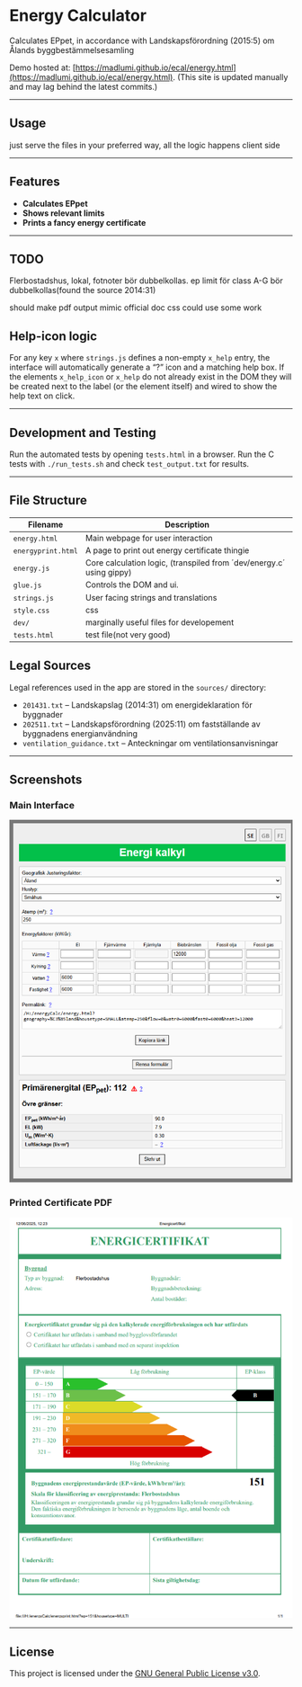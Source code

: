 
# Energy Calculator

Calculates EPpet, in accordance with   Landskapsförordning (2015:5) om Ålands byggbestämmelsesamling

Demo hosted at: [https://madlumi.github.io/ecal/energy.html](https://madlumi.github.io/ecal/energy.html). (This site is updated manually and may lag behind the latest commits.)


---

## Usage

just serve the files in your preferred way, all the logic happens client side


---

## Features

- **Calculates EPpet**  
- **Shows relevant limits**  
- **Prints a fancy energy certificate**

---


## TODO

Flerbostadshus, lokal, fotnoter bör dubbelkollas.
ep limit för class A-G bör dubbelkollas(found the source 2014:31) 

should make pdf output mimic official doc
css could use some work




## Help-icon logic

For any key `x` where `strings.js` defines a non-empty `x_help` entry, the
interface will automatically generate a “?” icon and a matching help box. If the
elements `x_help_icon` or `x_help` do not already exist in the DOM they will be
created next to the label (or the element itself) and wired to show the help
text on click.




---


## Development and Testing

Run the automated tests by opening `tests.html` in a browser.
Run the C tests with `./run_tests.sh` and check `test_output.txt` for results.


---
## File Structure

| Filename           | Description                                                    |
|--------------------|----------------------------------------------------------------|
| `energy.html`      | Main webpage for user interaction                               |
| `energyprint.html` | A page to print out energy certificate thingie      |
| `energy.js`        | Core calculation logic, (transpiled from ´dev/energy.c´ using gippy) |
| `glue.js`          | Controls the DOM and ui. |
| `strings.js`       | User facing strings and translations           |
| `style.css`        |     css                                                             |
| `dev/`      | marginally useful files for developement|
| `tests.html`      |  test file(not very good) |

## Legal Sources

Legal references used in the app are stored in the `sources/` directory:

- `201431.txt` – Landskapslag (2014:31) om energideklaration för byggnader
- `202511.txt` – Landskapsförordning (2025:11) om fastställande av byggnadens energianvändning
- `ventilation_guidance.txt` – Anteckningar om ventilationsanvisningar


---

## Screenshots

### Main Interface

![Screenshot showing the energy calculator's main interface](screenshot.png)

### Printed Certificate PDF

![Screenshot showing a generated energy certificate PDF](screenshot_output.png)

---

## License

This project is licensed under the [GNU General Public License v3.0](LICENCE.txt).
